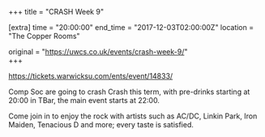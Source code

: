+++
title = "CRASH Week 9"

[extra]
time = "20:00:00"
end_time = "2017-12-03T02:00:00Z"
location = "The Copper Rooms"

original = "https://uwcs.co.uk/events/crash-week-9/"    
+++

<https://tickets.warwicksu.com/ents/event/14833/>  
  
Comp Soc are going to crash Crash this term, with pre-drinks starting at 20:00 in TBar, the main event starts at 22:00.  

Come join in to enjoy the rock with artists such as AC/DC, Linkin Park, Iron Maiden, Tenacious D and more; every taste is satisfied.

